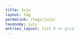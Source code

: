 ```yaml
---
title: Juju
layout: tag
permalink: /tags/juju/
taxonomy: juju
entries_layout: list # or grid
---
```

